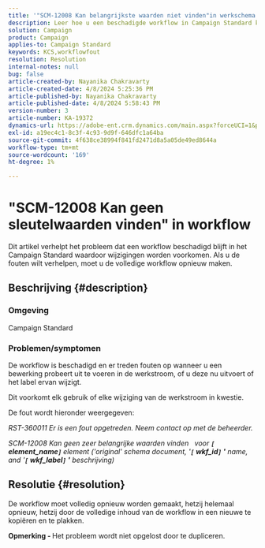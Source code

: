 ```yaml
---
title: '"SCM-12008 Kan belangrijkste waarden niet vinden"in werkschema'
description: Leer hoe u een beschadigde workflow in Campaign Standard kunt herstellen. Maak de volledige workflow opnieuw.
solution: Campaign
product: Campaign
applies-to: Campaign Standard
keywords: KCS,workflowfout
resolution: Resolution
internal-notes: null
bug: false
article-created-by: Nayanika Chakravarty
article-created-date: 4/8/2024 5:25:36 PM
article-published-by: Nayanika Chakravarty
article-published-date: 4/8/2024 5:58:43 PM
version-number: 3
article-number: KA-19372
dynamics-url: https://adobe-ent.crm.dynamics.com/main.aspx?forceUCI=1&pagetype=entityrecord&etn=knowledgearticle&id=4dca4800-cdf5-ee11-a1fe-6045bd006295
exl-id: a19ec4c1-8c3f-4c93-9d9f-646dfc1a64ba
source-git-commit: 4f638ce38994f841fd2471d8a5a05de49ed8644a
workflow-type: tm+mt
source-wordcount: '169'
ht-degree: 1%

---
```


# &quot;SCM-12008 Kan geen sleutelwaarden vinden&quot; in workflow


Dit artikel verhelpt het probleem dat een workflow beschadigd blijft in het Campaign Standard waardoor wijzigingen worden voorkomen. Als u de fouten wilt verhelpen, moet u de volledige workflow opnieuw maken.

## Beschrijving {#description}


### Omgeving

Campaign Standard

### Problemen/symptomen

De workflow is beschadigd en er treden fouten op wanneer u een bewerking probeert uit te voeren in de werkstroom, of u deze nu uitvoert of het label ervan wijzigt.

Dit voorkomt elk gebruik of elke wijziging van de werkstroom in kwestie.

De fout wordt hieronder weergegeven:

*RST-360011 Er is een fout opgetreden. Neem contact op met de beheerder.*

*SCM-12008 Kan geen zeer belangrijke waarden vinden &#x200B; &#x200B; voor <b>`[` element_name`]` </b> element (&#39;original&#39; schema document, &#39;<b>`[` wkf_id`]` &#39;</b> name, and &#39;<b>`[` wkf_label`]` &#39;</b> beschrijving)*


## Resolutie {#resolution}


De workflow moet volledig opnieuw worden gemaakt, hetzij helemaal opnieuw, hetzij door de volledige inhoud van de workflow in een nieuwe te kopiëren en te plakken.

<b>Opmerking - </b>Het probleem wordt niet opgelost door te dupliceren.
